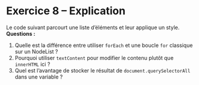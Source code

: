 # Exercice 8 – Explication

Le code suivant parcourt une liste d’éléments et leur applique un style.  
**Questions :**

1. Quelle est la différence entre utiliser `forEach` et une boucle `for` classique sur un NodeList ?
2. Pourquoi utiliser `textContent` pour modifier le contenu plutôt que `innerHTML` ici ?
3. Quel est l’avantage de stocker le résultat de `document.querySelectorAll` dans une variable ?


